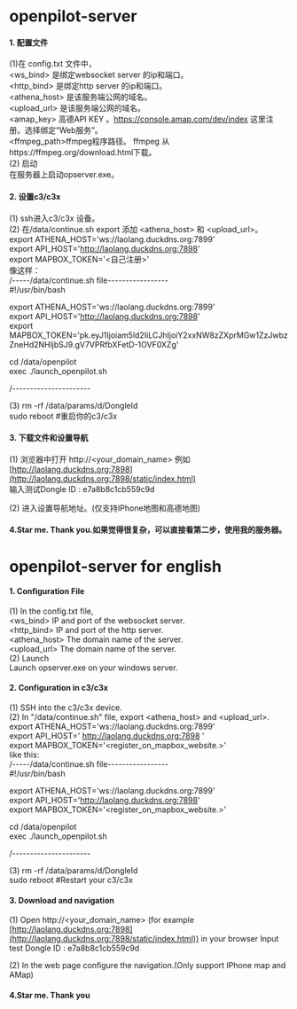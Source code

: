 # openpilot-server

#### 1. 配置文件
(1)在 config.txt 文件中，  
  <ws_bind> 是绑定websocket server 的ip和端口。  
  <http_bind> 是绑定http server 的ip和端口。  
  <athena_host> 是该服务端公网的域名。  
  <upload_url> 是该服务端公网的域名。  
  <amap_key> 高德API KEY 。https://console.amap.com/dev/index 这里注册。选择绑定“Web服务”。  
  <ffmpeg_path>ffmpeg程序路径。 ffmpeg 从https://ffmpeg.org/download.html下载。  
(2) 启动  
在服务器上启动opserver.exe。

#### 2. 设置c3/c3x
(1) ssh进入c3/c3x 设备。  
(2) 在/data/continue.sh export 添加 <athena_host> 和 <upload_url>。  
  export ATHENA_HOST='ws://laolang.duckdns.org:7899'  
  export API_HOST='http://laolang.duckdns.org:7898'  
  export MAPBOX_TOKEN='<自己注册>'  
  像这样：  
/-----/data/continue.sh file-----------------  
#!/usr/bin/bash  

export ATHENA_HOST='ws://laolang.duckdns.org:7899'  
export API_HOST='http://laolang.duckdns.org:7898'  
export MAPBOX_TOKEN='pk.eyJ1Ijoiam5ld2IiLCJhIjoiY2xxNW8zZXprMGw1ZzJwbzZneHd2NHljbSJ9.gV7VPRfbXFetD-1OVF0XZg'  

cd /data/openpilot  
exec ./launch_openpilot.sh  

/----------------------  

(3) rm -rf /data/params/d/DongleId  
  sudo reboot #重启你的c3/c3x  

#### 3. 下载文件和设置导航
(1) 浏览器中打开 http://<your_domain_name> 例如 [http://laolang.duckdns.org:7898](http://laolang.duckdns.org:7898/static/index.html)  
输入测试Dongle ID : e7a8b8c1cb559c9d  

(2) 进入设置导航地址。(仅支持IPhone地图和高德地图)  

#### 4.Star me. Thank you.如果觉得很复杂，可以直接看第二步，使用我的服务器。

# openpilot-server for english

#### 1. Configuration File
(1) In the config.txt file,  
<ws_bind> IP and port of the websocket server.  
<http_bind> IP and port of the http server.  
<athena_host> The domain name of the server.  
<upload_url> The domain name of the server.  
(2) Launch  
Launch opserver.exe on your windows server.  

#### 2. Configuration in c3/c3x
(1) SSH into the c3/c3x device.  
(2) In "/data/continue.sh" file, export <athena_host> and <upload_url>.  
export ATHENA_HOST='ws://laolang.duckdns.org:7899'  
export API_HOST=' http://laolang.duckdns.org:7898 '  
export MAPBOX_TOKEN='<register_on_mapbox_website.>'  
like this:  
/-----/data/continue.sh file-----------------  
#!/usr/bin/bash

export ATHENA_HOST='ws://laolang.duckdns.org:7899'  
export API_HOST='http://laolang.duckdns.org:7898'  
export MAPBOX_TOKEN='<register_on_mapbox_website.>'  

cd /data/openpilot  
exec ./launch_openpilot.sh  

/----------------------  

(3) rm -rf /data/params/d/DongleId  
sudo reboot #Restart your c3/c3x  

#### 3. Download and navigation
(1) Open http://<your_domain_name> (for example [http://laolang.duckdns.org:7898](http://laolang.duckdns.org:7898/static/index.html)) in your browser
  Input test Dongle ID : e7a8b8c1cb559c9d  

(2) In the web page configure the navigation.(Only support IPhone map and AMap)  

#### 4.Star me. Thank you
